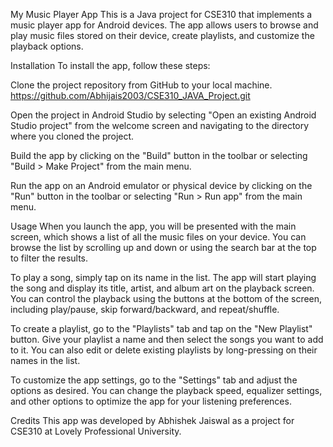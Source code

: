 My Music Player App
This is a Java project for CSE310 that implements a music player app for Android devices. The app allows users to browse and play music files stored on their device, create playlists, and customize the playback options.

Installation
To install the app, follow these steps:

Clone the project repository from GitHub to your local machine.
https://github.com/Abhijais2003/CSE310_JAVA_Project.git


Open the project in Android Studio by selecting "Open an existing Android Studio project" from the welcome screen and navigating to the directory where you cloned the project.

Build the app by clicking on the "Build" button in the toolbar or selecting "Build > Make Project" from the main menu.

Run the app on an Android emulator or physical device by clicking on the "Run" button in the toolbar or selecting "Run > Run app" from the main menu.

Usage
When you launch the app, you will be presented with the main screen, which shows a list of all the music files on your device. You can browse the list by scrolling up and down or using the search bar at the top to filter the results.

To play a song, simply tap on its name in the list. The app will start playing the song and display its title, artist, and album art on the playback screen. You can control the playback using the buttons at the bottom of the screen, including play/pause, skip forward/backward, and repeat/shuffle.

To create a playlist, go to the "Playlists" tab and tap on the "New Playlist" button. Give your playlist a name and then select the songs you want to add to it. You can also edit or delete existing playlists by long-pressing on their names in the list.

To customize the app settings, go to the "Settings" tab and adjust the options as desired. You can change the playback speed, equalizer settings, and other options to optimize the app for your listening preferences.

Credits
This app was developed by Abhishek Jaiswal as a project for CSE310 at Lovely Professional University. 

